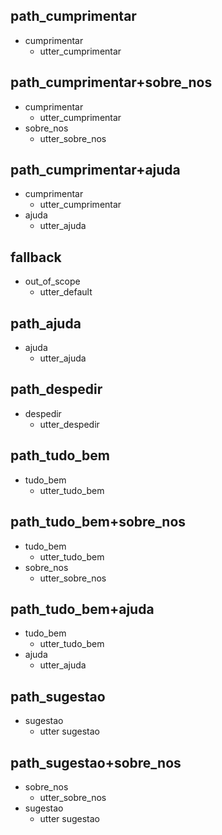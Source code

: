 ## path_cumprimentar
* cumprimentar
    - utter_cumprimentar

## path_cumprimentar+sobre_nos
* cumprimentar
  - utter_cumprimentar
* sobre_nos
  - utter_sobre_nos

## path_cumprimentar+ajuda
* cumprimentar
  - utter_cumprimentar
* ajuda
  - utter_ajuda

## fallback
* out_of_scope
    - utter_default

## path_ajuda
* ajuda
  - utter_ajuda

## path_despedir
* despedir
  - utter_despedir

## path_tudo_bem
* tudo_bem
  -  utter_tudo_bem

## path_tudo_bem+sobre_nos
* tudo_bem
  -  utter_tudo_bem
* sobre_nos
  - utter_sobre_nos

## path_tudo_bem+ajuda
* tudo_bem
  -  utter_tudo_bem
* ajuda
  - utter_ajuda

## path_sugestao
* sugestao
  - utter sugestao

## path_sugestao+sobre_nos
* sobre_nos
  - utter_sobre_nos
* sugestao
  - utter sugestao
